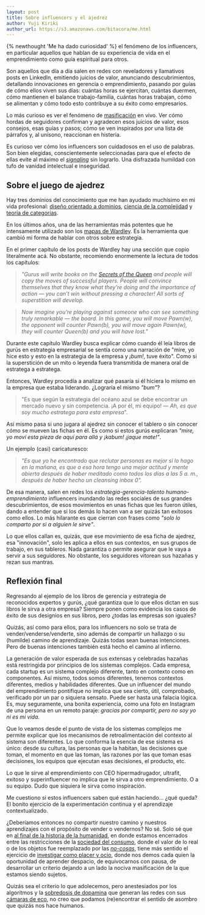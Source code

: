 ```yaml
---
layout: post
title: Sobre influencers y el ajedrez
author: Yuji Kiriki
author_url: https://s3.amazonaws.com/bitacora/me.html
---
```


{% newthought 'Me ha dado curiosidad' %} el fenómeno de los influencers, en particular aquellos que hablan de su experiencia de vida en el emprendimiento como guía espiritual para otros.

Son aquellos que día a día salen en redes con reveladores y llamativos posts en LinkedIn, emitiendo juicios de valor, anunciando descubrimientos, detallando innovaciones en gerencia o emprendimiento, pasando por guías de cómo ellos viven sus días: cuántas horas se ejercitan, cuántas duermen, cómo mantienen el balance trabajo-familia, cuántas horas trabajan, cómo se alimentan y cómo todo esto contribuye a su éxito como empresarios.

Lo más curioso es ver el fenómeno de [masificación](https://es.wikipedia.org/wiki/Psicolog%C3%ADa_de_masas) en vivo. Ver cómo hordas de seguidores confirman y agradecen esos juicios de valor, esos consejos, esas guías y pasos; cómo se ven inspirados por una lista de párrafos y, al unísono, reaccionan en histeria.

Es curioso ver cómo los influencers son cuidadosos en el uso de palabras. Son bien elegidas, conscientemente seleccionadas para que el efecto de ellas evite al máximo el [_signaling_](https://julian.digital/2020/03/28/signaling-as-a-service/) sin lograrlo. Una disfrazada humildad con tufo de vanidad intelectual e inseguridad.

## Sobre el juego de ajedrez

Hay tres dominios del conocimiento que me han ayudado muchísimo en mi vida profesional: [diseño orientado a dominios](https://en.wikipedia.org/wiki/Domain-driven_design), [ciencia de la complejidad](https://www.santafe.edu/what-is-complex-systems-science) y [teoría de categorías](https://plato.stanford.edu/entries/category-theory/).

En los últimos años, una de las herramientas más potentes que he intensamente utilizado son los [mapas de Wardley](https://medium.com/wardleymaps). Es la herramienta que cambió mi forma de hablar con otros sobre estrategia.

En el primer capítulo de los posts de Wardley hay una sección que copio literalmente acá. No obstante, recomiendo enormemente la lectura de todos los capítulos:

> _"Gurus will write books on the [Secrets of the Queen](https://www.sparkchess.com/advanced-chess-instruction-secrets-of-queen-endgames.html?srsltid=AfmBOoohyr0tZCLYVgfFGCD5pjMK0PBWO3OZgYVLBrhfRsc-C6dqb7fy) and people will copy the moves of successful players. People will convince themselves that they know what they’re doing and the importance of action — you can’t win without pressing a character! All sorts of superstition will develop._

> _Now imagine you’re playing against someone who can see something truly remarkable — the board. In this game, you will move Pawn(w), the opponent will counter Pawn(b), you will move again Pawn(w), they will counter Queen(b) and you will have lost."_

Durante este capítulo Wardley busca explicar cómo cuando él leía libros de gurús en estrategia empresarial se sentía como una narración de "mire, yo hice esto y esto en la estrategia de la empresa y _¡bum!_, tuve éxito". Como si la superstición de un mito o leyenda fuera transmitida de manera oral de estratega a estratega.

Entonces, Wardley procedía a analizar qué pasaría si él hiciera lo mismo en la empresa que estaba liderando. ¿Lograría el mismo _"bum"_?

> "Es que según la estrategia del océano azul se debe encontrar un mercado nuevo y sin competencia. ¡A por él, mi equipo! — _Ah, es que soy mucho estratega para esta empresa_".

Así mismo pasa si uno jugara al ajedrez sin conocer el tablero o sin conocer cómo se mueven las fichas en él. Es como si estos gurús explicaran _"mire, yo moví esta pieza de aquí para allá y ¡kabum! ¡jaque mate!"_.

Un ejemplo (casi) caricaturesco: 
> _"Es que yo he encontrado que reclutar personas es mejor si lo hago en la mañana, es que a esa hora tengo una mejor actitud y mente abierta después de haber meditado como todos los días a las 5 a. m., después de haber hecho un cleansing inbox 0"._

De esa manera, salen en redes los _estrategia-gerencia-talento humano-emprendimiento_ influencers inundando las redes sociales de sus grandes descubrimientos, de esos movimientos en unas fichas que les fueron útiles, dando a entender que si los demás lo hacen van a ser quizás tan exitosos como ellos. Lo más hilarante es que cierran con frases como _"solo lo comparto por si a alguien le sirve"_.

Lo que ellos callan es, quizás, que ese movimiento de esa ficha de ajedrez, esa "innovación", solo les aplica a ellos en sus contextos, en sus grupos de trabajo, en sus tableros. Nada garantiza o permite asegurar que le vaya a servir a sus seguidores. No obstante, los seguidores vitorean sus hazañas y rezan sus mantras.

## Reflexión final

Regresando al ejemplo de los libros de gerencia y estrategia de reconocidos expertos y gurús, ¿qué garantiza que lo que ellos dictan en sus libros le sirva a otra empresa? Siempre ponen como evidencia los casos de éxito de sus designios en sus libros, pero ¿todas las empresas son iguales?

Quizás, así como para ellos, para los influencers no solo se trata de vender/venderse/venderte, sino además de compartir un hallazgo o su (humilde) camino de aprendizaje. Quizás todas sean buenas intenciones. Pero de buenas intenciones también está hecho el camino al infierno.

La generación de valor esperada de sus extensas y celebradas hazañas está restringida por principios de los sistemas complejos. Cada empresa, cada startup es un sistema complejo diferente, tanto en contexto como en componentes. Así mismo, todos somos diferentes, tenemos contextos diferentes, medios y habilidades diferentes. Que un influencer del mundo del emprendimiento pontifique no implica que sea cierto, útil, comprobado, verificado por un par o siquiera sensato. Puede ser hasta una falacia lógica. Es, muy seguramente, una bonita experiencia, como una foto en Instagram de una persona en un remoto paraje: _gracias por compartir, pero no soy yo ni es mi vida_.

Que lo veamos desde el punto de vista de los sistemas complejos me permite explicar que los mecanismos de retroalimentación del contexto al sistema son diferentes. Lo que conforma la esencia de ese sistema es único: desde su cultura, las personas que la habitan, las decisiones que toman, el momento en que las toman, las razones por las que toman esas decisiones, los equipos que ejecutan esas decisiones, el producto, etc.

Lo que le sirve al emprendimiento con CEO hipermadrugador, ultrafit, exitoso y superinfluencer no implica que le sirva a otro emprendimiento. O a su equipo. Dudo que siquiera le sirva como inspiración.

Me cuestiono si estos influencers saben qué están haciendo... ¿qué queda? El bonito ejercicio de la experimentación continua y el aprendizaje contextualizado.

¿Deberíamos entonces no compartir nuestro camino y nuestros aprendizajes con el propósito de vender o vendernos? No sé. Solo sé que en [al final de la historia de la humanidad](https://en.wikipedia.org/wiki/The_End_of_History_and_the_Last_Man), en donde estamos encerrados entre las restricciones de la [sociedad del consumo](https://herdereditorial.com/hacer-disidencia-9788425449871), donde el valor de lo real o de los objetos fue reemplazado por las [_no-cosas_](https://www.wiley.com/en-us/Non-things%3A+Upheaval+in+the+Lifeworld-p-9781509551705), tiene más sentido el ejercicio de [investigar como placer y ocio](https://kasurian.com/p/research-as-leisure), donde nos demos cada quien la oportunidad de aprender despacio, de equivocarnos con pausa, de desarrollar un criterio dejando a un lado la nociva masificación de la que estamos siendo sujetos. 

Quizás sea el criterio lo que adolecemos, pero anestesiados por los algoritmos y la [sobredosis de dopamina](https://neurolaunch.com/dopamine-and-social-media/) que generan las redes con sus [cámaras de eco](https://en.wikipedia.org/wiki/Echo_chamber_(media)), no creo que podamos (re)encontrar el sentido de asombro que quizás nos hace humanos.

